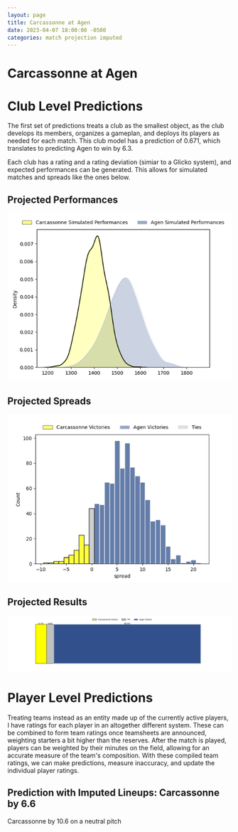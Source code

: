 ```yaml
---  
layout: page  
title: Carcassonne at Agen  
date: 2023-04-07 18:00:00 -0500  
categories: match projection imputed  
---
```

# Carcassonne at Agen

# Club Level Predictions


The first set of predictions treats a club as the smallest object, as the club develops its members, organizes a gameplan, and deploys its players as needed for each match. This club model has a prediction of 0.671, which translates to predicting Agen to win by 6.3.

Each club has a rating and a rating deviation (simiar to a Glicko system), and expected performances can be generated. This allows for simulated matches and spreads like the ones below.
## Projected Performances


![Projected Performances](plots/performances_2023-04-07-Agen-Carcassonne.png)
## Projected Spreads


![Projected Spreads](plots/spreads_2023-04-07-Agen-Carcassonne.png)
## Projected Results


![Projected Results](plots/resultbar_2023-04-07-Agen-Carcassonne.png)
# Player Level Predictions


Treating teams instead as an entity made up of the currently active players, I have ratings for each player in an altogether different system. These can be combined to form team ratings once teamsheets are announced, weighting starters a bit higher than the reserves. After the match is played, players can be weighted by their minutes on the field, allowing for an accurate measure of the team's composition. With these compiled team ratings, we can make predictions, measure inaccuracy, and update the individual player ratings.
## Prediction with Imputed Lineups: Carcassonne by 6.6


Carcassonne by 10.6 on a neutral pitch

